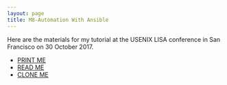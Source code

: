 ```yaml
---
layout: page
title: M8-Automation With Ansible
---
```


Here are the materials for my tutorial at the USENIX LISA conference
in San Francisco on 30 October 2017.

- [PRINT ME](M8-Automation-With-Ansible-PRINTABLE.pdf)
- [READ ME](M8-Automation-With-Ansible.pdf)
- [CLONE ME](http://github.com/christopher-demarco/ansible-class.git)

